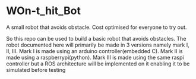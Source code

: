 # WOn-t_hit_Bot
A small robot that avoids obstacle. Cost optimised for everyone to try out. 

So this repo can be used to build a basic robot that avoids obstacles. The robot documented here will primarily be made in 3 versions namely mark I, II, III. Mark I is made using an arduino controller(embedded C). Mark II is made using a raspberrypi(python). Mark III is made using the same raspi controller but a ROS architecture will be implemented on it enabling it to be simulated before testing   
